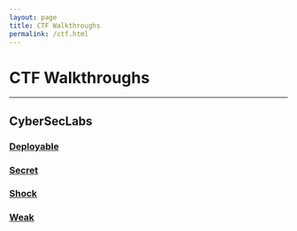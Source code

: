 ```yaml
---
layout: page
title: CTF Walkthroughs
permalink: /ctf.html
---
```


# CTF Walkthroughs
----
## CyberSecLabs
### [Deployable](https://cyb3rr3ap3r.github.io/posts/ctf/cyberseclabs/deployable.html)
### [Secret](https://cyb3rr3ap3r.github.io/posts/ctf/cyberseclabs/secret.html)
### [Shock](https://cyb3rr3ap3r.github.io/posts/ctf/cyberseclabs/shock.html)
### [Weak](https://cyb3rr3ap3r.github.io/posts/ctf/cyberseclabs/weak.html)

